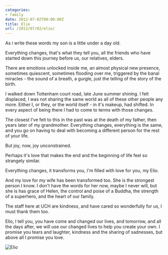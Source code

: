 ```yaml
---
categories:
- family
date: 2012-07-02T00:00:00Z
title: Elio
url: /2012/07/02/elio/
---
```


As i write these words my son is a little under a day old. 

Everything changes, that's what they tell you, all the friends who have started down this journey before us, our relatives, elders. 

There are emotions unlocked inside me, an almost physical new presence, sometimes quiescent, sometimes flooding over me, triggered by the banal miracles - the sound of a breath, a gurgle, just the telling of the story of the birth. 

I walked down Tottenham court road, late June summer shining. I felt displaced, I was not sharing the same world as all of these other people any more. Either I, or they, or the world itself - in it's makeup, had shifted. In every aspect of being there I had to come to terms with those changes. 

The closest I've felt to this in the past was at the death of my father, then years later of my grandmother. Everything changes, everything is the same, and you go on having to deal with becoming a different person for the rest of your life. 

But joy, now, joy unconstrained. 

Perhaps it's love that makes the end and the beginning of life feel so strangely similar. 

Everything changes, it transforms you, I'm filled with love for you, my Elio. 

And my love for my wife has been transformed too. She is the strongest person I know. I don't have the words for her now, maybe I never will, but she is has grace of Helen, the control and poise of a Buddha, the strength of a superhero, and the heart of our family. 

The staff here at UCH are kindness, and have cared so wonderfully for us, I must thank them too. 

Elio, I tell you, you have come and changed our lives, and tomorrow, and all the days after, we will use our changed lives to help you create your own. I promise you tears and laughter, kindness and the sharing of sadnesses, but above all I promise you love. 

![Elio](https://lh3.googleusercontent.com/-0mC72vFtFLE/T_DWOelxWpI/AAAAAAAAADk/HR6aoGP0YlM/s512/20120701-IMG_2580.jpg "Elio")
